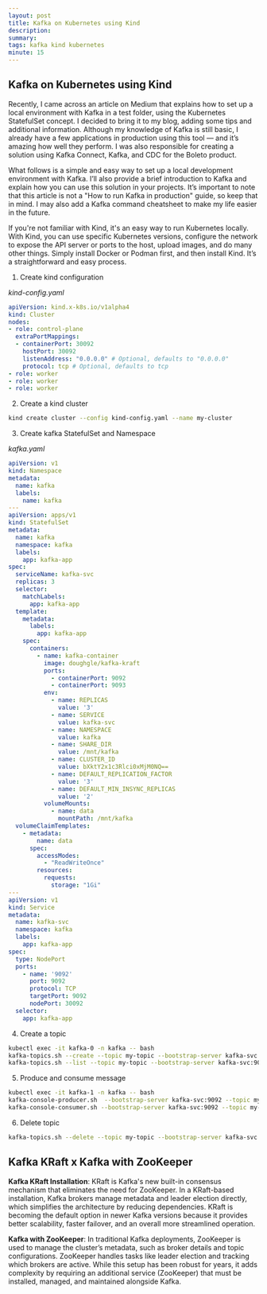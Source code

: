 ```yaml
---
layout: post
title: Kafka on Kubernetes using Kind
description: 
summary: 
tags: kafka kind kubernetes
minute: 15
---
```


## Kafka on Kubernetes using Kind

Recently, I came across an article on Medium that explains how to set up a local environment with Kafka in a test folder, using the Kubernetes StatefulSet concept. I decided to bring it to my blog, adding some tips and additional information. Although my knowledge of Kafka is still basic, I already have a few applications in production using this tool — and it’s amazing how well they perform. I was also responsible for creating a solution using Kafka Connect, Kafka, and CDC for the Boleto product.

What follows is a simple and easy way to set up a local development environment with Kafka. I’ll also provide a brief introduction to Kafka and explain how you can use this solution in your projects. It’s important to note that this article is not a "How to run Kafka in production" guide, so keep that in mind. I may also add a Kafka command cheatsheet to make my life easier in the future.

If you're not familiar with Kind, it's an easy way to run Kubernetes locally. With Kind, you can use specific Kubernetes versions, configure the network to expose the API server or ports to the host, upload images, and do many other things. Simply install Docker or Podman first, and then install Kind. It’s a straightforward and easy process.

1) Create kind configuration

*kind-config.yaml*
```yaml
apiVersion: kind.x-k8s.io/v1alpha4
kind: Cluster
nodes:
- role: control-plane
  extraPortMappings:
  - containerPort: 30092
    hostPort: 30092
    listenAddress: "0.0.0.0" # Optional, defaults to "0.0.0.0"
    protocol: tcp # Optional, defaults to tcp
- role: worker
- role: worker
- role: worker
```

2) Create a kind cluster

```bash
kind create cluster --config kind-config.yaml --name my-cluster
```

3) Create kafka StatefulSet and Namespace

*kafka.yaml*
```yaml
apiVersion: v1
kind: Namespace
metadata:
  name: kafka
  labels:
    name: kafka
---
apiVersion: apps/v1
kind: StatefulSet
metadata:
  name: kafka
  namespace: kafka
  labels:
    app: kafka-app
spec:
  serviceName: kafka-svc
  replicas: 3
  selector:
    matchLabels:
      app: kafka-app
  template:
    metadata:
      labels:
        app: kafka-app
    spec:
      containers:
        - name: kafka-container
          image: doughgle/kafka-kraft
          ports:
            - containerPort: 9092
            - containerPort: 9093
          env:
            - name: REPLICAS
              value: '3'
            - name: SERVICE
              value: kafka-svc
            - name: NAMESPACE
              value: kafka
            - name: SHARE_DIR
              value: /mnt/kafka
            - name: CLUSTER_ID
              value: bXktY2x1c3Rlci0xMjM0NQ==
            - name: DEFAULT_REPLICATION_FACTOR
              value: '3'
            - name: DEFAULT_MIN_INSYNC_REPLICAS
              value: '2'
          volumeMounts:
            - name: data
              mountPath: /mnt/kafka
  volumeClaimTemplates:
    - metadata:
        name: data
      spec:
        accessModes:
          - "ReadWriteOnce"
        resources:
          requests:
            storage: "1Gi"
---
apiVersion: v1
kind: Service
metadata:
  name: kafka-svc
  namespace: kafka
  labels:
    app: kafka-app
spec:
  type: NodePort
  ports:
    - name: '9092'
      port: 9092
      protocol: TCP
      targetPort: 9092
      nodePort: 30092
  selector:
    app: kafka-app
```

4) Create a topic

```sh
kubectl exec -it kafka-0 -n kafka -- bash
kafka-topics.sh --create --topic my-topic --bootstrap-server kafka-svc:9092
kafka-topics.sh --list --topic my-topic --bootstrap-server kafka-svc:9092
```

5) Produce and consume message

```sh
kubectl exec -it kafka-1 -n kafka -- bash
kafka-console-producer.sh  --bootstrap-server kafka-svc:9092 --topic my-topic
kafka-console-consumer.sh --bootstrap-server kafka-svc:9092 --topic my-topic
```

6) Delete topic
   
```sh
kafka-topics.sh --delete --topic my-topic --bootstrap-server kafka-svc:9092
```

## Kafka KRaft x Kafka with ZooKeeper

**Kafka KRaft Installation**: KRaft is Kafka's new built-in consensus mechanism that eliminates the need for ZooKeeper. In a KRaft-based installation, Kafka brokers manage metadata and leader election directly, which simplifies the architecture by reducing dependencies. KRaft is becoming the default option in newer Kafka versions because it provides better scalability, faster failover, and an overall more streamlined operation.

**Kafka with ZooKeeper**: In traditional Kafka deployments, ZooKeeper is used to manage the cluster’s metadata, such as broker details and topic configurations. ZooKeeper handles tasks like leader election and tracking which brokers are active. While this setup has been robust for years, it adds complexity by requiring an additional service (ZooKeeper) that must be installed, managed, and maintained alongside Kafka.

